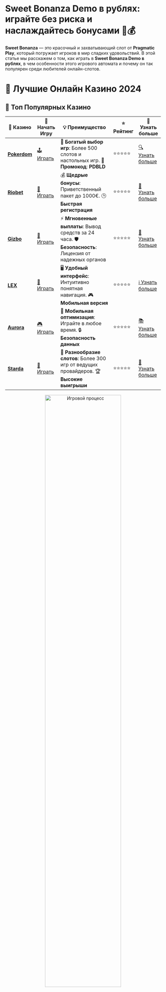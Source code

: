 # **Sweet Bonanza Demo в рублях: играйте без риска и наслаждайтесь бонусами 🍭💰**

**Sweet Bonanza** — это красочный и захватывающий слот от **Pragmatic Play**, который погружает игроков в мир сладких удовольствий. В этой статье мы расскажем о том, как играть в **Sweet Bonanza Demo в рублях**, в чем особенности этого игрового автомата и почему он так популярен среди любителей онлайн-слотов.

# 🎰 Лучшие Онлайн Казино 2024

## 🌟 Топ Популярных Казино

| 🎲 **Казино** | 🔗 **Начать Игру** | 💡 **Преимущество** | ⭐ **Рейтинг** | 🔗 **Узнать больше** |
|--------------|---------------------|---------------------|----------------|----------------------|
| [**Pokerdom**](https://brandplay.link/4k77v2yx) | [🕹️ Играть](https://brandplay.link/4k77v2yx) | 🎉 **Богатый выбор игр**: Более 500 слотов и настольных игр. 🎁 **Промокод**: **PDBLD** | ⭐⭐⭐⭐⭐ | [🔍 Узнать больше](https://brandplay.link/4k77v2yx) |
| [**Riobet**](https://brandplay.link/7xBLTPyj) | [🎰 Играть](https://brandplay.link/7xBLTPyj) | 💰 **Щедрые бонусы**: Приветственный пакет до 1000€. 🕒 **Быстрая регистрация** | ⭐⭐⭐⭐⭐ | [📖 Узнать больше](https://brandplay.link/7xBLTPyj) |
| [**Gizbo**](https://brandplay.link/bprXw4YV) | [🎲 Играть](https://brandplay.link/bprXw4YV) | ⚡ **Мгновенные выплаты**: Вывод средств за 24 часа. 🛡️ **Безопасность**: Лицензия от надежных органов | ⭐⭐⭐⭐⭐ | [📝 Узнать больше](https://brandplay.link/bprXw4YV) |
| [**LEX**](https://brandplay.link/zW4hdDFV) | [🤑 Играть](https://brandplay.link/zW4hdDFV) | 🖥️ **Удобный интерфейс**: Интуитивно понятная навигация. 🎮 **Мобильная версия** | ⭐⭐⭐⭐⭐ | [ℹ️ Узнать больше](https://brandplay.link/zW4hdDFV) |
| [**Aurora**](https://10trafic-stat2.com/click/668546556bcc6313411604bd/6766/13032/subaccount) | [🎮 Играть](https://10trafic-stat2.com/click/668546556bcc6313411604bd/6766/13032/subaccount) | 📱 **Мобильная оптимизация**: Играйте в любое время. 🔒 **Безопасность данных** | ⭐⭐⭐⭐⭐ | [📚 Узнать больше](https://10trafic-stat2.com/click/668546556bcc6313411604bd/6766/13032/subaccount) |
| [**Starda**](https://brandplay.link/fB7xwRFL) | [🎯 Играть](https://brandplay.link/fB7xwRFL) | 🎰 **Разнообразие слотов**: Более 300 игр от ведущих провайдеров. 🏆 **Высокие выигрыши** | ⭐⭐⭐⭐⭐ | [🔎 Узнать больше](https://brandplay.link/fB7xwRFL) |

<div align="center">
    <img src="https://i.pinimg.com/originals/87/9e/b9/879eb9354dd0699582408b68f2e253b2.gif" alt="Игровой процесс" width="70%">
</div>

## 💎 Лучшие Бонусы и Акции

| 🎲 **Казино** | 🔗 **Начать Игру** | 💡 **Преимущество** | ⭐ **Рейтинг** | 🔗 **Узнать больше** |
|--------------|---------------------|---------------------|----------------|----------------------|
| [**Kometa**](https://brandplay.link/8ZymQJV8) | [🎰 Играть](https://brandplay.link/8ZymQJV8) | 🎁 **Эксклюзивные бонусы**: Регулярные акции и промо. 🔄 **Программы лояльности** | ⭐⭐⭐⭐☆ | [🔍 Узнать больше](https://brandplay.link/8ZymQJV8) |
| [**R7**](https://brandplay.link/bMd3Yjsw) | [🕹️ Играть](https://brandplay.link/bMd3Yjsw) | 🕒 **Круглосуточная поддержка**: Всегда на связи. 💸 **Высокие лимиты** | ⭐⭐⭐⭐☆ | [📖 Узнать больше](https://brandplay.link/bMd3Yjsw) |
| [**7K**](https://brandplay.link/BvQyFShp) | [🎲 Играть](https://brandplay.link/BvQyFShp) | 🌟 **Эксклюзивные бонусы**: Только для VIP игроков. 🎉 **Сезонные акции** | ⭐⭐⭐⭐☆ | [📝 Узнать больше](https://brandplay.link/BvQyFShp) |
| [**Kent**](https://brandplay.link/Fv2WP3js) | [🤑 Играть](https://brandplay.link/Fv2WP3js) | 📈 **Высокий RTP**: Более 98%. 💼 **Профессиональная поддержка** | ⭐⭐⭐⭐☆ | [ℹ️ Узнать больше](https://brandplay.link/Fv2WP3js) |
| [**1Xslots**](https://brandplay.link/hSB1khtr) | [🎮 Играть](https://brandplay.link/hSB1khtr) | 🎉 **Множество акций**: Еженедельные бонусы и турниры. 🛡️ **Безопасность** | ⭐⭐⭐⭐☆ | [📚 Узнать больше](https://brandplay.link/hSB1khtr) |
| [**Gama**](https://brandplay.link/j6NMKsDz) | [🎯 Играть](https://brandplay.link/j6NMKsDz) | 🔍 **Интуитивный интерфейс**: Легкость использования. 🏅 **Престижные турниры** | ⭐⭐⭐⭐☆ | [🔎 Узнать больше](https://brandplay.link/j6NMKsDz) |

<div align="center">
    <img src="https://i.pinimg.com/originals/87/9e/b9/879eb9354dd0699582408b68f2e253b2.gif" alt="Игровой процесс" width="70%">
</div>

## 🚀 Быстрые Выигрыши и Поддержка

| 🎲 **Казино** | 🔗 **Начать Игру** | 💡 **Преимущество** | ⭐ **Рейтинг** | 🔗 **Узнать больше** |
|--------------|---------------------|---------------------|----------------|----------------------|
| [**Onion**](https://brandplay.link/zBGRVpQ9) | [🎰 Играть](https://brandplay.link/zBGRVpQ9) | 🤑 **Низкие ставки**: Идеально для начинающих. 🔄 **Быстрые выводы** | ⭐⭐⭐⭐☆ | [🔍 Узнать больше](https://brandplay.link/zBGRVpQ9) |
| [**Чемпион**](https://temon-gter.cfd/go/lRq?p80412p304504pcc44t17455) | [🕹️ Играть](https://temon-gter.cfd/go/lRq?p80412p304504pcc44t17455) | 🏅 **Лояльная программа**: Награды за активность. 🎁 **Ежемесячные бонусы** | ⭐⭐⭐⭐☆ | [📖 Узнать больше](https://temon-gter.cfd/go/lRq?p80412p304504pcc44t17455) |
| [**Vavada**](https://vavadapartner.pro/?promo=ea5c9275-6854-4505-94fc-95ab18221945-linkb2) | [🎲 Играть](https://vavadapartner.pro/?promo=ea5c9275-6854-4505-94fc-95ab18221945-linkb2) | 🚀 **Быстрая регистрация**: Начните играть мгновенно. 🔐 **Безопасные транзакции** | ⭐⭐⭐⭐☆ | [📝 Узнать больше](https://vavadapartner.pro/?promo=ea5c9275-6854-4505-94fc-95ab18221945-linkb2) |
| [**Friends**](https://gofriends.kim/linkb2) | [🤑 Играть](https://gofriends.kim/linkb2) | 🤝 **Социальные игры**: Играйте с друзьями. 🌐 **Мультиплатформенность** | ⭐⭐⭐⭐☆ | [ℹ️ Узнать больше](https://gofriends.kim/linkb2) |
| [**1WIN**](https://brandplay.link/smXVpBbG) | [🎮 Играть](https://brandplay.link/smXVpBbG) | 🏆 **Спортивные ставки**: Широкий выбор видов спорта. 💵 **Высокие коэффициенты** | ⭐⭐⭐⭐☆ | [📚 Узнать больше](https://brandplay.link/smXVpBbG) |
| [**Drip**](https://drp-ircp01.com/c07e6a3db) | [🎯 Играть](https://drp-ircp01.com/c07e6a3db) | 🌐 **Инновационные игры**: Новейшие игровые технологии. 🛡️ **Высокая безопасность** | ⭐⭐⭐⭐☆ | [🔎 Узнать больше](https://drp-ircp01.com/c07e6a3db) |
| [**JoyCasino**](https://rpc30.call2me.pro/?/ru/registration?apkpop=0&partner=p24970p3291217pc98f) | [🎰 Играть](https://rpc30.call2me.pro/?/ru/registration?apkpop=0&partner=p24970p3291217pc98f) | 🎁 **Приятные бонусы**: Ежедневные акции и подарки. 🕹️ **Разнообразие игр** | ⭐⭐⭐⭐☆ | [🔍 Узнать больше](https://rpc30.call2me.pro/?/ru/registration?apkpop=0&partner=p24970p3291217pc98f) |

<div align="center">
    <img src="https://i.pinimg.com/originals/87/9e/b9/879eb9354dd0699582408b68f2e253b2.gif" alt="Игровой процесс" width="70%">
</div>
---

✨ **Выбирайте лучшее казино для себя и наслаждайтесь игрой! Удачи!** ✨
![Sweet Bonanza Slot](https://i.pinimg.com/originals/a9/29/6e/a9296ea1cf6a7c20a985e593451f0323.png)

### 1. **Что такое Sweet Bonanza?** 🍬🎰

**Sweet Bonanza** — это слот с веселой и яркой тематикой, где главный акцент сделан на вкусные сладости и фрукты. В игре используется система **Tumble** (падающие блоки), которая позволяет создавать цепочки выигрышей, а также разнообразные бонусы, включая бесплатные вращения и множители. Слот привлекает игроков своими красочными символами и большими возможностями для выигрыша.

#### 1.1 **Особенности Sweet Bonanza** 🍭

- **Тема сладких угощений:** Символы, такие как леденцы, фрукты, бананы и арбузы, создают яркое и веселое настроение.
- **Система Tumble:** Вместо обычных вращающихся барабанов, в **Sweet Bonanza** используется система Tumble, где выигрышные комбинации исчезают, а новые символы заполняют их места.
- **Бонусы:** Бесплатные вращения и множители выигрышей значительно увеличивают шансы на крупные выигрыши.
- **Режим покупки бонуса:** Игроки могут купить бонусный раунд без ожидания выпадения нужных символов.

### 2. **Как играть в Sweet Bonanza Demo в рублях?** 🎮

1. Перейдите на сайт онлайн-казино, которое предлагает **Sweet Bonanza** в демо-режиме.
2. Выберите **Demo Mode**, чтобы играть бесплатно, но с возможностью выбора ставок в рублях.
3. Настройте ставки на удобный для вас уровень, начиная от минимальной ставки и до максимальной.
4. Начните крутить барабаны и следите за тем, как символы исчезают с экрана, открывая новые возможности для выигрышей.
5. Активируйте бесплатные вращения и множители, чтобы увеличить ваши шансы на победу.

### 3. **Преимущества игры в Sweet Bonanza Demo в рублях** 🆓💵

#### 3.1 **Безопасность и отсутствие риска** 🛡️

Играть в **Sweet Bonanza Demo** в рублях означает, что вы не тратите реальные деньги, но можете использовать рубли как виртуальные деньги для ставок. Это дает возможность понять механику игры, не рискуя собственными средствами.

#### 3.2 **Возможность тренировки** 📚

Демо-режим позволяет игрокам освоиться с игрой, попробовать разные стратегии ставок и ознакомиться с особенностями бонусных раундов. Это отличный способ подготовиться к игре на реальные деньги.

#### 3.3 **Доступность и удобство** 💻

Вы можете играть в **Sweet Bonanza Demo** в любое время, не ограничиваясь временем или ставками. Это позволяет комфортно тренироваться и изучать игру без спешки.

### 4. **Особенности бонусных функций Sweet Bonanza** 🎯

- **Бесплатные вращения:** Три или более Scatter-символа активируют бонусный раунд с бесплатными вращениями, где возможны дополнительные множители выигрышей.
- **Множители:** В бонусных играх и в обычных вращениях могут появляться множители, которые значительно увеличивают ваш выигрыш.
- **Режим покупки бонуса:** Если вы не хотите ждать выпадения бонусных символов, вы можете купить бонусный раунд за фиксированную сумму.
- **Система Tumble:** Каждое выигрышное сочетание символов исчезает, а на их место падают новые символы, давая вам дополнительные шансы на победу.

### 5. **Заключение** 🎯

**Sweet Bonanza** — это один из самых популярных слотов от **Pragmatic Play**, который сочетает яркую визуализацию, уникальную механику Tumble и большие возможности для выигрышей. Играя в **Sweet Bonanza Demo в рублях**, вы можете безопасно наслаждаться процессом без риска потери средств, в то время как вы изучаете все особенности игры.

Этот слот подойдет как новичкам, так и опытным игрокам, благодаря своей динамичности, разнообразию бонусных функций и возможности выиграть крупные суммы.

Присоединяйтесь к увлекательному миру **Sweet Bonanza** и наслаждайтесь сладкими победами! 🍭💥
